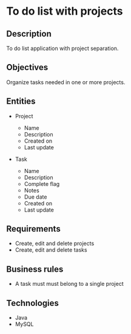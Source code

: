 # To do list with projects
## Description
To do list application with project separation.

## Objectives
Organize tasks needed in one or more projects.

## Entities
- Project
    - Name
    - Description
    - Created on
    - Last update

- Task
    - Name
    - Description
    - Complete flag
    - Notes
    - Due date
    - Created on
    - Last update

## Requirements
- Create, edit and delete projects
- Create, edit and delete tasks 

## Business rules
- A task must must belong to a single project

## Technologies 
- Java
- MySQL